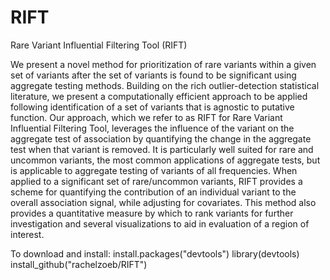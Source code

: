 # RIFT
Rare Variant Influential Filtering Tool (RIFT)

We present a novel method for prioritization of rare variants within a given set of variants after the set of variants is found to be significant using aggregate testing methods. Building on the rich outlier-detection statistical literature, we present a computationally efficient approach to be applied following identification of a set of variants that is agnostic to putative function.  Our approach, which we refer to as RIFT for Rare Variant Influential Filtering Tool, leverages the influence of the variant on the aggregate test of association by quantifying the change in the aggregate test when that variant is removed. It is particularly well suited for rare and uncommon variants, the most common applications of aggregate tests, but is applicable to aggregate testing of variants of all frequencies. When applied to a significant set of rare/uncommon variants, RIFT provides a scheme for quantifying the contribution of an individual variant to the overall association signal, while adjusting for covariates. This method also provides a quantitative measure by which to rank variants for further investigation and several visualizations to aid in evaluation of a region of interest. 

To download and install:
install.packages("devtools")
library(devtools)
install_github("rachelzoeb/RIFT")
